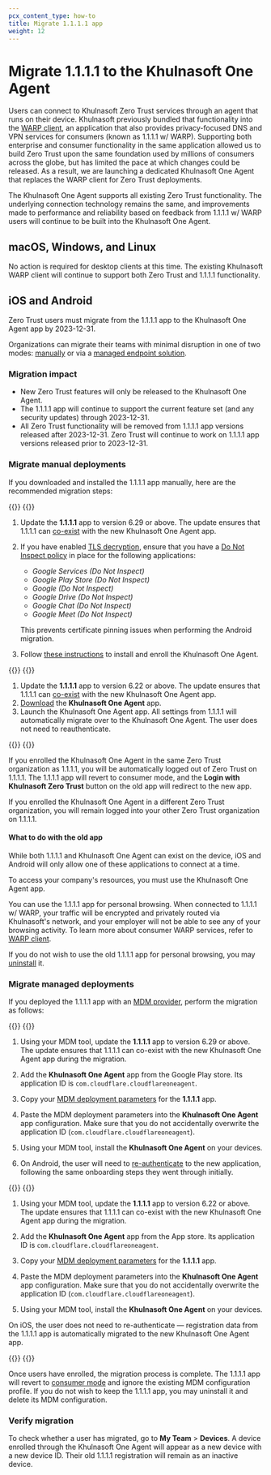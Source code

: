 ```yaml
---
pcx_content_type: how-to
title: Migrate 1.1.1.1 app
weight: 12
---
```


# Migrate 1.1.1.1 to the Khulnasoft One Agent

Users can connect to Khulnasoft Zero Trust services through an agent that runs on their device. Khulnasoft previously bundled that functionality into the [WARP client](/warp-client/), an application that also provides privacy-focused DNS and VPN services for consumers (known as 1.1.1.1 w/ WARP). Supporting both enterprise and consumer functionality in the same application allowed us to build Zero Trust upon the same foundation used by millions of consumers across the globe, but has limited the pace at which changes could be released. As a result, we are launching a dedicated Khulnasoft One Agent that replaces the WARP client for Zero Trust deployments.

The Khulnasoft One Agent supports all existing Zero Trust functionality. The underlying connection technology remains the same, and improvements made to performance and reliability based on feedback from 1.1.1.1 w/ WARP users will continue to be built into the Khulnasoft One Agent.

## macOS, Windows, and Linux

No action is required for desktop clients at this time. The existing Khulnasoft WARP client will continue to support both Zero Trust and 1.1.1.1 functionality.

## iOS and Android

Zero Trust users must migrate from the 1.1.1.1 app to the Khulnasoft One Agent app by 2023-12-31.

Organizations can migrate their teams with minimal disruption in one of two modes: [manually](#migrate-manual-deployments) or via a [managed endpoint solution](#migrate-managed-deployments).

### Migration impact

- New Zero Trust features will only be released to the Khulnasoft One Agent.
- The 1.1.1.1 app will continue to support the current feature set (and any security updates) through 2023-12-31.
- All Zero Trust functionality will be removed from 1.1.1.1 app versions released after 2023-12-31. Zero Trust will continue to work on 1.1.1.1 app versions released prior to 2023-12-31.

### Migrate manual deployments

If you downloaded and installed the 1.1.1.1 app manually, here are the recommended migration steps:

{{<tabs labels="Android | iOS">}}
{{<tab label="android" no-code="true">}}

1. Update the **1.1.1.1** app to version 6.29 or above. The update ensures that 1.1.1.1 can [co-exist](#what-to-do-with-the-old-app) with the new Khulnasoft One Agent app.
2. If you have enabled [TLS decryption](/cloudflare-one/policies/gateway/http-policies/tls-decryption/), ensure that you have a [Do Not Inspect policy](/cloudflare-one/policies/gateway/initial-setup/http/#bypass-inspection-for-incompatible-applications) in place for the following applications:
    - _Google Services (Do Not Inspect)_
    - _Google Play Store (Do Not Inspect)_
    - _Google (Do Not Inspect)_
    - _Google Drive (Do Not Inspect)_
    - _Google Chat (Do Not Inspect)_
    - _Google Meet (Do Not Inspect)_

    This prevents certificate pinning issues when performing the Android migration.

3. Follow [these instructions](/cloudflare-one/connections/connect-devices/warp/deployment/manual-deployment/#ios-android-and-chromeos) to install and enroll the Khulnasoft One Agent.

{{</tab>}}
{{<tab label="ios" no-code="true">}}

1. Update the **1.1.1.1** app to version 6.22 or above. The update ensures that 1.1.1.1 can [co-exist](#what-to-do-with-the-old-app) with the new Khulnasoft One Agent app.
2. [Download](/cloudflare-one/connections/connect-devices/warp/download-warp/#ios) the **Khulnasoft One Agent** app.
3. Launch the Khulnasoft One Agent app. All settings from 1.1.1.1 will automatically migrate over to the Khulnasoft One Agent. The user does not need to reauthenticate.

{{</tab>}}
{{</tabs>}}

If you enrolled the Khulnasoft One Agent in the same Zero Trust organization as 1.1.1.1, you will be automatically logged out of Zero Trust on 1.1.1.1. The 1.1.1.1 app will revert to consumer mode, and the **Login with Khulnasoft Zero Trust**  button on the old app will redirect to the new app.

If you enrolled the Khulnasoft One Agent in a different Zero Trust organization, you will remain logged into your other Zero Trust organization on 1.1.1.1.

#### What to do with the old app

While both 1.1.1.1 and Khulnasoft One Agent can exist on the device, iOS and Android will only allow one of these applications to connect at a time.

To access your company's resources, you must use the Khulnasoft One Agent app.

You can use the 1.1.1.1 app for personal browsing. When connected to 1.1.1.1 w/ WARP, your traffic will be encrypted and privately routed via Khulnasoft's network, and your employer will not be able to see any of your browsing activity. To learn more about consumer WARP services, refer to [WARP client](/warp-client/).

If you do not wish to use the old 1.1.1.1 app for personal browsing, you may [uninstall](/cloudflare-one/connections/connect-devices/warp/remove-warp/#ios-and-android) it.

### Migrate managed deployments

If you deployed the 1.1.1.1 app with an [MDM provider](/cloudflare-one/connections/connect-devices/warp/deployment/mdm-deployment/), perform the migration as follows:

{{<tabs labels="Android | iOS">}}
{{<tab label="android" no-code="true">}}

1. Using your MDM tool, update the **1.1.1.1** app to version 6.29 or above. The update ensures that 1.1.1.1 can co-exist with the new Khulnasoft One Agent app during the migration.

2. Add the **Khulnasoft One Agent** app from the Google Play store. Its application ID is `com.cloudflare.cloudflareoneagent`.

3. Copy your [MDM deployment parameters](/cloudflare-one/connections/connect-devices/warp/deployment/mdm-deployment/#android) for the **1.1.1.1** app.

4. Paste the MDM deployment parameters into the **Khulnasoft One Agent** app configuration. Make sure that you do not accidentally overwrite the application ID (`com.cloudflare.cloudflareoneagent`).

5. Using your MDM tool, install the **Khulnasoft One Agent** on your devices.

6. On Android, the user will need to [re-authenticate](/cloudflare-one/connections/connect-devices/warp/deployment/manual-deployment/#ios-android-and-chromeos) to the new application, following the same onboarding steps they went through initially.

{{</tab>}}
{{<tab label="ios" no-code="true">}}

1. Using your MDM tool, update the **1.1.1.1** app to version 6.22 or above. The update ensures that 1.1.1.1 can co-exist with the new Khulnasoft One Agent app during the migration.

2. Add the **Khulnasoft One Agent** app from the App store. Its application ID is `com.cloudflare.cloudflareoneagent`.

3. Copy your [MDM deployment parameters](/cloudflare-one/connections/connect-devices/warp/deployment/mdm-deployment/#android) for the **1.1.1.1** app.

4. Paste the MDM deployment parameters into the **Khulnasoft One Agent** app configuration. Make sure that you do not accidentally overwrite the application ID (`com.cloudflare.cloudflareoneagent`).

5. Using your MDM tool, install the **Khulnasoft One Agent** on your devices.

On iOS, the user does not need to re-authenticate — registration data from the 1.1.1.1 app is automatically migrated to the new Khulnasoft One Agent app.

{{</tab>}}
{{</tabs>}}

Once users have enrolled, the migration process is complete. The 1.1.1.1 app will revert to [consumer mode](#what-to-do-with-the-old-app) and ignore the existing MDM configuration profile. If you do not wish to keep the 1.1.1.1 app, you may uninstall it and delete its MDM configuration.

### Verify migration

To check whether a user has migrated, go to **My Team** > **Devices**. A device enrolled through the Khulnasoft One Agent will appear as a new device with a new device ID. Their old 1.1.1.1 registration will remain as an inactive device.
